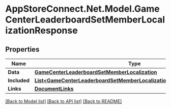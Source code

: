 # AppStoreConnect.Net.Model.GameCenterLeaderboardSetMemberLocalizationResponse

## Properties

Name | Type | Description | Notes
------------ | ------------- | ------------- | -------------
**Data** | [**GameCenterLeaderboardSetMemberLocalization**](GameCenterLeaderboardSetMemberLocalization.md) |  | 
**Included** | [**List&lt;GameCenterLeaderboardSetMemberLocalizationsResponseIncludedInner&gt;**](GameCenterLeaderboardSetMemberLocalizationsResponseIncludedInner.md) |  | [optional] 
**Links** | [**DocumentLinks**](DocumentLinks.md) |  | 

[[Back to Model list]](../README.md#documentation-for-models) [[Back to API list]](../README.md#documentation-for-api-endpoints) [[Back to README]](../README.md)

